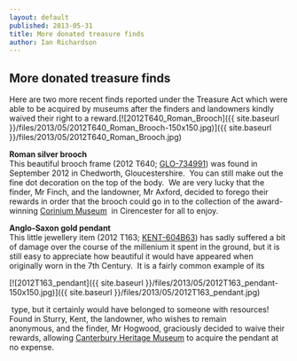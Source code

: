 ```yaml
---
layout: default
published: 2013-05-31
title: More donated treasure finds
author: Ian Richardson
---
```


More donated treasure finds
---------------------------

Here are two more recent finds reported under the Treasure Act which were able to be acquired by museums after the finders and landowners kindly waived their right to a reward.[![2012T640_Roman_Brooch]({{ site.baseurl }}/files/2013/05/2012T640_Roman_Brooch-150x150.jpg)]({{ site.baseurl }}/files/2013/05/2012T640_Roman_Brooch.jpg)

**Roman silver brooch**  
This beautiful brooch frame (2012 T640; [GLO-734991](https://finds.org.uk/database/artefacts/record/id/520889)) was found in September 2012 in Chedworth, Gloucestershire.  You can still make out the fine dot decoration on the top of the body.  We are very lucky that the finder, Mr Finch, and the landowner, Mr Axford, decided to forego their rewards in order that the brooch could go in to the collection of the award-winning [Corinium Museum](http://coriniummuseum.org/)  in Cirencester for all to enjoy. 

**Anglo-Saxon gold pendant**  
This little jewellery item (2012 T163; [KENT-604B63](https://finds.org.uk/database/artefacts/record/id/492328)) has sadly suffered a bit of damage over the course of the millenium it spent in the ground, but it is still easy to appreciate how beautiful it would have appeared when originally worn in the 7th Century.  It is a fairly common example of its

[![2012T163_pendant]({{ site.baseurl }}/files/2013/05/2012T163_pendant-150x150.jpg)]({{ site.baseurl }}/files/2013/05/2012T163_pendant.jpg)

 type, but it certainly would have belonged to someone with resources!  Found in Sturry, Kent, the landowner, who wishes to remain anonymous, and the finder, Mr Hogwood, graciously decided to waive their rewards, allowing [Canterbury Heritage Museum](http://www.canterbury.co.uk/thedms.aspx?dms=13&venue=3030489) to acquire the pendant at no expense.

